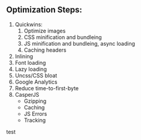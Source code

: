 

## Optimization Steps:
1. Quickwins:
    1. Optimize images
    1. CSS minification and bundleing
    1. JS minification and bundleing, async loading
    1. Caching headers
1. Inlining
1. Font loading
1. Lazy loading
1. Uncss/CSS bloat
1. Google Analytics
1. Reduce time-to-first-byte
1. CasperJS
    - Gzipping
    - Caching
    - JS Errors
    - Tracking

test